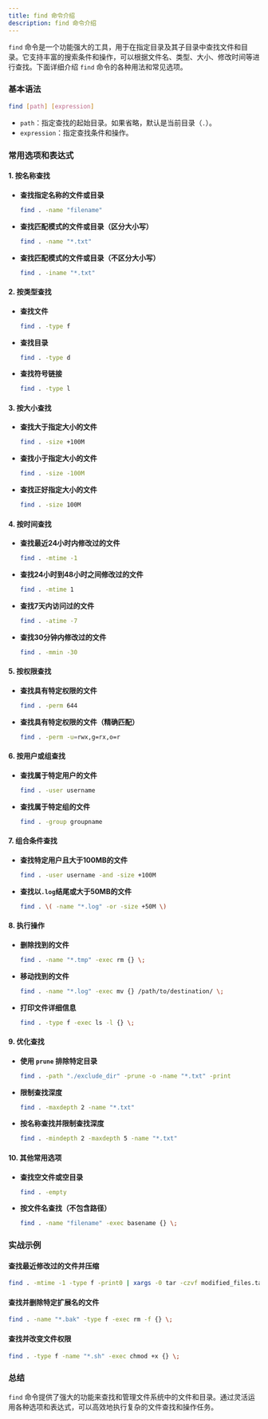 ```yaml
---
title: find 命令介绍
description: find 命令介绍
---
```

`find` 命令是一个功能强大的工具，用于在指定目录及其子目录中查找文件和目录。它支持丰富的搜索条件和操作，可以根据文件名、类型、大小、修改时间等进行查找。下面详细介绍 `find` 命令的各种用法和常见选项。

### 基本语法

```sh
find [path] [expression]
```

- `path`：指定查找的起始目录。如果省略，默认是当前目录（`.`）。
- `expression`：指定查找条件和操作。

### 常用选项和表达式

#### 1. 按名称查找

- **查找指定名称的文件或目录**
  ```sh
  find . -name "filename"
  ```

- **查找匹配模式的文件或目录（区分大小写）**
  ```sh
  find . -name "*.txt"
  ```

- **查找匹配模式的文件或目录（不区分大小写）**
  ```sh
  find . -iname "*.txt"
  ```

#### 2. 按类型查找

- **查找文件**
  ```sh
  find . -type f
  ```

- **查找目录**
  ```sh
  find . -type d
  ```

- **查找符号链接**
  ```sh
  find . -type l
  ```

#### 3. 按大小查找

- **查找大于指定大小的文件**
  ```sh
  find . -size +100M
  ```

- **查找小于指定大小的文件**
  ```sh
  find . -size -100M
  ```

- **查找正好指定大小的文件**
  ```sh
  find . -size 100M
  ```

#### 4. 按时间查找

- **查找最近24小时内修改过的文件**
  ```sh
  find . -mtime -1
  ```

- **查找24小时到48小时之间修改过的文件**
  ```sh
  find . -mtime 1
  ```

- **查找7天内访问过的文件**
  ```sh
  find . -atime -7
  ```

- **查找30分钟内修改过的文件**
  ```sh
  find . -mmin -30
  ```

#### 5. 按权限查找

- **查找具有特定权限的文件**
  ```sh
  find . -perm 644
  ```

- **查找具有特定权限的文件（精确匹配）**
  ```sh
  find . -perm -u=rwx,g=rx,o=r
  ```

#### 6. 按用户或组查找

- **查找属于特定用户的文件**
  ```sh
  find . -user username
  ```

- **查找属于特定组的文件**
  ```sh
  find . -group groupname
  ```

#### 7. 组合条件查找

- **查找特定用户且大于100MB的文件**
  ```sh
  find . -user username -and -size +100M
  ```

- **查找以`.log`结尾或大于50MB的文件**
  ```sh
  find . \( -name "*.log" -or -size +50M \)
  ```

#### 8. 执行操作

- **删除找到的文件**
  ```sh
  find . -name "*.tmp" -exec rm {} \;
  ```

- **移动找到的文件**
  ```sh
  find . -name "*.log" -exec mv {} /path/to/destination/ \;
  ```

- **打印文件详细信息**
  ```sh
  find . -type f -exec ls -l {} \;
  ```

#### 9. 优化查找

- **使用 `prune` 排除特定目录**
  ```sh
  find . -path "./exclude_dir" -prune -o -name "*.txt" -print
  ```

- **限制查找深度**
  ```sh
  find . -maxdepth 2 -name "*.txt"
  ```

- **按名称查找并限制查找深度**
  ```sh
  find . -mindepth 2 -maxdepth 5 -name "*.txt"
  ```

#### 10. 其他常用选项

- **查找空文件或空目录**
  ```sh
  find . -empty
  ```

- **按文件名查找（不包含路径）**
  ```sh
  find . -name "filename" -exec basename {} \;
  ```

### 实战示例

#### 查找最近修改过的文件并压缩

```sh
find . -mtime -1 -type f -print0 | xargs -0 tar -czvf modified_files.tar.gz
```

#### 查找并删除特定扩展名的文件

```sh
find . -name "*.bak" -type f -exec rm -f {} \;
```

#### 查找并改变文件权限

```sh
find . -type f -name "*.sh" -exec chmod +x {} \;
```

### 总结

`find` 命令提供了强大的功能来查找和管理文件系统中的文件和目录。通过灵活运用各种选项和表达式，可以高效地执行复杂的文件查找和操作任务。